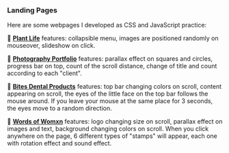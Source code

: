 ### Landing Pages

Here are some webpages I developed as CSS and JavaScript practice:

🌿 **[Plant Life](https://plant-life.vercel.app/)** features: collapsible menu, images are positioned randomly on mouseover, slideshow on click. 

📸 **[Photography Portfolio](https://parallax-photography.vercel.app)** features: parallax effect on squares and circles, progress bar on top, count of the scroll distance, change of title and count according to each "client".

🦷 **[Bites Dental Products](https://bites-dental.vercel.app)** features: top bar changing colors on scroll, content appearing on scroll, the eyes of the little face on the top bar follows the mouse around. If you leave your mouse at the same place for 3 seconds, the eyes move to a random direction.

👯 **[Words of Womxn](https://words-of-womxn.vercel.app)** features: logo changing size on scroll, parallax effect on images and text, background changing colors on scroll. When you click anywhere on the page, 6 different types of "stamps" will appear, each one with rotation effect and sound effect. 
